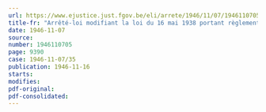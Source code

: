 ```yaml
---
url: https://www.ejustice.just.fgov.be/eli/arrete/1946/11/07/1946110705/justel
title-fr: "Arrêté-loi modifiant la loi du 16 mai 1938 portant règlementation de la durée du travail dans l'industrie diamantaire"
date: 1946-11-07
source:
number: 1946110705
page: 9390
case: 1946-11-07/35
publication: 1946-11-16
starts:
modifies:
pdf-original:
pdf-consolidated:
---
```


